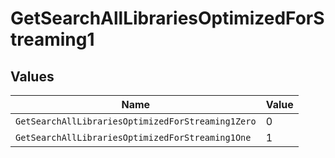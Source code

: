 # GetSearchAllLibrariesOptimizedForStreaming1


## Values

| Name                                              | Value                                             |
| ------------------------------------------------- | ------------------------------------------------- |
| `GetSearchAllLibrariesOptimizedForStreaming1Zero` | 0                                                 |
| `GetSearchAllLibrariesOptimizedForStreaming1One`  | 1                                                 |